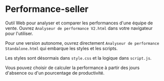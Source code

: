 # Performance-seller

Outil Web pour analyser et comparer les performances d'une équipe de vente.
Ouvrez `Analyseur de performance V2.html` dans votre navigateur pour l'utiliser.

Pour une version autonome, ouvrez directement `Analyseur de performance Standalone.html` qui embarque les styles et les scripts.

Les styles sont désormais dans `style.css` et la logique dans `script.js`.

Vous pouvez choisir de calculer la performance à partir des jours d'absence ou d'un pourcentage de productivité.
